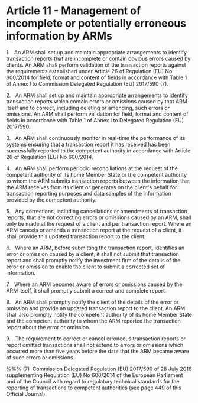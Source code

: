# Article 11 - Management of incomplete or potentially erroneous information by ARMs


1.   An ARM shall set up and maintain appropriate arrangements to identify transaction reports that are incomplete or contain obvious errors caused by clients. An ARM shall perform validation of the transaction reports against the requirements established under Article 26 of Regulation (EU) No 600/2014 for field, format and content of fields in accordance with Table 1 of Annex I to Commission Delegated Regulation (EU) 2017/590 (7).

2.   An ARM shall set up and maintain appropriate arrangements to identify transaction reports which contain errors or omissions caused by that ARM itself and to correct, including deleting or amending, such errors or omissions. An ARM shall perform validation for field, format and content of fields in accordance with Table 1 of Annex I to Delegated Regulation (EU) 2017/590.

3.   An ARM shall continuously monitor in real-time the performance of its systems ensuring that a transaction report it has received has been successfully reported to the competent authority in accordance with Article 26 of Regulation (EU) No 600/2014.

4.   An ARM shall perform periodic reconciliations at the request of the competent authority of its home Member State or the competent authority to whom the ARM submits transaction reports between the information that the ARM receives from its client or generates on the client's behalf for transaction reporting purposes and data samples of the information provided by the competent authority.

5.   Any corrections, including cancellations or amendments of transaction reports, that are not correcting errors or omissions caused by an ARM, shall only be made at the request of a client and per transaction report. Where an ARM cancels or amends a transaction report at the request of a client, it shall provide this updated transaction report to the client.

6.   Where an ARM, before submitting the transaction report, identifies an error or omission caused by a client, it shall not submit that transaction report and shall promptly notify the investment firm of the details of the error or omission to enable the client to submit a corrected set of information.

7.   Where an ARM becomes aware of errors or omissions caused by the ARM itself, it shall promptly submit a correct and complete report.

8.   An ARM shall promptly notify the client of the details of the error or omission and provide an updated transaction report to the client. An ARM shall also promptly notify the competent authority of its home Member State and the competent authority to whom the ARM reported the transaction report about the error or omission.

9.   The requirement to correct or cancel erroneous transaction reports or report omitted transactions shall not extend to errors or omissions which occurred more than five years before the date that the ARM became aware of such errors or omissions.

%%% (7)  Commission Delegated Regulation (EU) 2017/590 of 28 July 2016 supplementing Regulation (EU) No 600/2014 of the European Parliament and of the Council with regard to regulatory technical standards for the reporting of transactions to competent authorities (see page 449 of this Official Journal).
